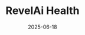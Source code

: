 ---  
layout: startup_page  
title: "RevelAi Health"  
id: "revelaihealth.com"  
permalink: "/revelaihealthrevelaihealth.com06182025/"  
website: "https://www.revelaihealth.com/"  
funding_round: "Seed"  
funding_amount: "$3.1M"  
investors: "Ulu Ventures, Symphonic Capital, Orthopedic VC, Sand Hill Angels, and a consortium of nationally recognized orthopedic surgeons"  
about: "RevelAi Health is a conversational artificial intelligence (AI) platform built for musculoskeletal care. It functions as a 24/7 virtual care navigator for orthopedic practices, answering calls with evidence-based triage, collecting quality reporting, and converting encounters into structured notes with automated risk flags. This helps providers reduce readmissions and excel under value-based payment models."  
markets: "AI, Healthtech"  
hq: "Durham, North Carolina, United States"  
founded_year: "2022"  
linkedin: "https://www.linkedin.com/company/revelaihealth"  
twitter: ""  
instagram: ""  
facebook: ""  
crunchbase: "https://www.crunchbase.com/organization/revelai-health"  
pitchbook: "https://pitchbook.com/profiles/company/522582-58"  

date_display: "18-Jun-2025"  
date: "2025-06-18"

# SEO Optimization  
meta_title: "RevelAi Health - Seed Funding ($3.1M)"  
meta_description: "RevelAi Health, RevelAi Health is a conversational artificial intelligence (AI) platform built for musculoskeletal care. It functions as a 24/7 virtual care navigator..."  
meta_keywords: "RevelAi Health, AI, Healthtech, Seed funding"  
canonical_url: "https://startup.projectstartups.com/revelaihealthrevelaihealth.com06182025/"  
---